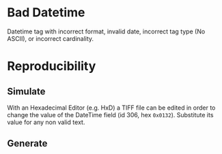 # Bad Datetime
Datetime tag with incorrect format, invalid date, incorrect tag type (No ASCII), or incorrect cardinality.
# Reproducibility
## Simulate
With an Hexadecimal Editor (e.g. HxD) a TIFF file can be edited in order to change the value of the DateTime field (id 306, hex `0x0132`).
Substitute its value for any non valid text.

## Generate

